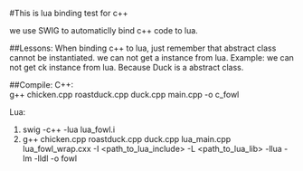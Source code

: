 #This is lua binding test for c++

we use SWIG to automaticlly bind c++ code to lua.

##Lessons:
When binding c++ to lua, just remember that abstract class cannot be instantiated. we can not get a instance from lua.
Example:
we can not get ck instance from lua. Because Duck is a abstract class.

##Compile:
C++:  
g++ chicken.cpp roastduck.cpp duck.cpp main.cpp -o c_fowl

Lua:  

1. swig -c++ -lua lua_fowl.i
2. g++ chicken.cpp roastduck.cpp duck.cpp lua_main.cpp lua_fowl_wrap.cxx -I <path_to_lua_include> -L <path_to_lua_lib> -llua -lm -lldl -o fowl
